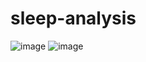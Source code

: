# sleep-analysis

![image](https://github.com/SamuzCode/sleep-analysis/assets/148598614/831564fd-e20a-4574-b79a-4ea9594b5a73)
![image](https://github.com/SamuzCode/sleep-analysis/assets/148598614/48ee6ba0-e17d-44e1-bd7e-7c45b7c2d70c)
